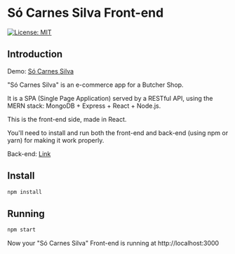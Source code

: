 # Só Carnes Silva Front-end

[![License: MIT](https://img.shields.io/badge/License-MIT-yellow.svg)](https://opensource.org/licenses/MIT)

## Introduction

Demo: [Só Carnes Silva](https://seu-cantinho.web.app/)

"Só Carnes Silva" is an e-commerce app for a Butcher Shop. 

It is a SPA (Single Page Application) served by a RESTful API, using the MERN stack: MongoDB + Express + React + Node.js.

This is the front-end side, made in React.

You'll need to install and run both the front-end and back-end (using npm or yarn) for making it work properly.

Back-end: [Link](https://github.com/pedrorfigueiredo/so-carnes-silva-back-end)

## Install

```sh
npm install
```

## Running

```sh
npm start
```

Now your "Só Carnes Silva" Front-end is running at http://localhost:3000
